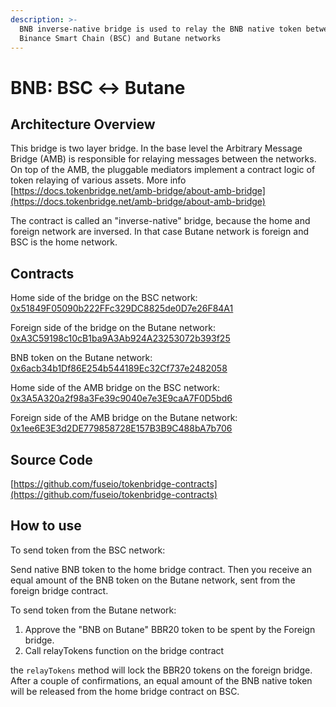 ```yaml
---
description: >-
  BNB inverse-native bridge is used to relay the BNB native token between
  Binance Smart Chain (BSC) and Butane networks
---
```


# BNB: BSC ↔ Butane

## Architecture Overview <a id="architecture-overview"></a>

This bridge is two layer bridge. In the base level the Arbitrary Message Bridge \(AMB\) is responsible for relaying messages between the networks. On top of the AMB, the pluggable mediators implement a contract logic of token relaying of various assets. More info [https://docs.tokenbridge.net/amb-bridge/about-amb-bridge](https://docs.tokenbridge.net/amb-bridge/about-amb-bridge)​‌

The contract is called an "inverse-native" bridge, because the home and foreign network are inversed. In that case Butane network is foreign and BSC is the home network.‌

## Contracts <a id="contracts"></a>

Home side of the bridge on the BSC network: [0x51849F05090b222FFc329DC8825de0D7e26F84A1](https://bscscan.com/address/0x51849F05090b222FFc329DC8825de0D7e26F84A1)​‌

Foreign side of the bridge on the Butane network: [0xA3C59198c10cB1ba9A3Ab924A23253072b393f25](https://bbcscan.io/address/0xA3C59198c10cB1ba9A3Ab924A23253072b393f25)​‌

BNB token on the Butane network: [0x6acb34b1Df86E254b544189Ec32Cf737e2482058](https://bbcscan.io/address/0x6acb34b1Df86E254b544189Ec32Cf737e2482058/transactions)​‌

Home side of the AMB bridge on the BSC network: [0x3A5A320a2f98a3Fe39c9040e7e3E9caA7F0D5bd6](https://bscscan.com/address/0x3A5A320a2f98a3Fe39c9040e7e3E9caA7F0D5bd6)​‌

Foreign side of the AMB bridge on the Butane network: [0x1ee6E3E3d2DE779858728E157B3B9C488bA7b706](https://bbcscan.io/address/0x1ee6E3E3d2DE779858728E157B3B9C488bA7b706)​‌

## Source Code <a id="source-code"></a>

‌​[https://github.com/fuseio/tokenbridge-contracts](https://github.com/fuseio/tokenbridge-contracts)​‌

## How to use <a id="how-to-use"></a>

To send token from the BSC network:‌

Send native BNB token to the home bridge contract. Then you receive an equal amount of the BNB token on the Butane network, sent from the foreign bridge contract.‌

To send token from the Butane network:‌

1. Approve the "BNB on Butane" BBR20 token to be spent by the Foreign bridge.
2. Call relayTokens function on the bridge contract

the `relayTokens` method will lock the BBR20 tokens on the foreign bridge. After a couple of confirmations, an equal amount of the BNB native token will be released from the home bridge contract on BSC.

#### ​ <a id="undefined"></a>

[  
](https://app.gitbook.com/@fuse-1/s/fuse-dev-docs/~/drafts/-MdkekktVnuRGEokLu71/bridges/bridges/eth-fuse-erc20-bridge/@merged)

